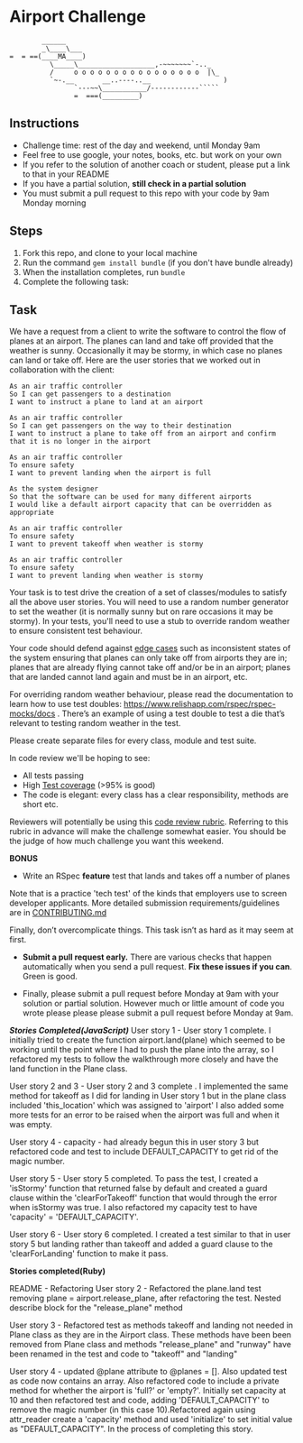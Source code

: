 Airport Challenge
=================

```
        ______
        _\____\___
=  = ==(____MA____)
          \_____\___________________,-~~~~~~~`-.._
          /     o o o o o o o o o o o o o o o o  |\_
          `~-.__       __..----..__                  )
                `---~~\___________/------------`````
                =  ===(_________)

```

Instructions
---------

* Challenge time: rest of the day and weekend, until Monday 9am
* Feel free to use google, your notes, books, etc. but work on your own
* If you refer to the solution of another coach or student, please put a link to that in your README
* If you have a partial solution, **still check in a partial solution**
* You must submit a pull request to this repo with your code by 9am Monday morning

Steps
-------

1. Fork this repo, and clone to your local machine
2. Run the command `gem install bundle` (if you don't have bundle already)
3. When the installation completes, run `bundle`
4. Complete the following task:

Task
-----

We have a request from a client to write the software to control the flow of planes at an airport. The planes can land and take off provided that the weather is sunny. Occasionally it may be stormy, in which case no planes can land or take off.  Here are the user stories that we worked out in collaboration with the client:

```
As an air traffic controller
So I can get passengers to a destination
I want to instruct a plane to land at an airport

As an air traffic controller
So I can get passengers on the way to their destination
I want to instruct a plane to take off from an airport and confirm that it is no longer in the airport

As an air traffic controller
To ensure safety
I want to prevent landing when the airport is full

As the system designer
So that the software can be used for many different airports
I would like a default airport capacity that can be overridden as appropriate

As an air traffic controller
To ensure safety
I want to prevent takeoff when weather is stormy

As an air traffic controller
To ensure safety
I want to prevent landing when weather is stormy
```

Your task is to test drive the creation of a set of classes/modules to satisfy all the above user stories. You will need to use a random number generator to set the weather (it is normally sunny but on rare occasions it may be stormy). In your tests, you'll need to use a stub to override random weather to ensure consistent test behaviour.

Your code should defend against [edge cases](http://programmers.stackexchange.com/questions/125587/what-are-the-difference-between-an-edge-case-a-corner-case-a-base-case-and-a-b) such as inconsistent states of the system ensuring that planes can only take off from airports they are in; planes that are already flying cannot take off and/or be in an airport; planes that are landed cannot land again and must be in an airport, etc.

For overriding random weather behaviour, please read the documentation to learn how to use test doubles: https://www.relishapp.com/rspec/rspec-mocks/docs . There’s an example of using a test double to test a die that’s relevant to testing random weather in the test.

Please create separate files for every class, module and test suite.

In code review we'll be hoping to see:

* All tests passing
* High [Test coverage](https://github.com/makersacademy/course/blob/master/pills/test_coverage.md) (>95% is good)
* The code is elegant: every class has a clear responsibility, methods are short etc.

Reviewers will potentially be using this [code review rubric](docs/review.md).  Referring to this rubric in advance will make the challenge somewhat easier.  You should be the judge of how much challenge you want this weekend.

**BONUS**

* Write an RSpec **feature** test that lands and takes off a number of planes

Note that is a practice 'tech test' of the kinds that employers use to screen developer applicants.  More detailed submission requirements/guidelines are in [CONTRIBUTING.md](CONTRIBUTING.md)

Finally, don’t overcomplicate things. This task isn’t as hard as it may seem at first.

* **Submit a pull request early.**  There are various checks that happen automatically when you send a pull request.  **Fix these issues if you can**.  Green is good.

* Finally, please submit a pull request before Monday at 9am with your solution or partial solution.  However much or little amount of code you wrote please please please submit a pull request before Monday at 9am.

***Stories Completed(JavaScript)***
User story 1 - User story 1 complete. I initially tried to create the function airport.land(plane) which seemed to be working until the point where I had to push the plane into the array, so I refactored my tests to follow the walkthrough more closely and have the land function in the Plane class.

User story 2 and 3 - User story 2 and 3 complete . I implemented the same method for takeoff as I did for landing in User story 1 but in the plane class included 'this_location' which was assigned to 'airport' I also added some more tests for an error to be raised when the airport was full and when it was empty.

User story 4 - capacity - had already begun this in user story 3  but refactored code and test to include DEFAULT_CAPACITY to get rid of the magic number.

User story 5 - User story 5 completed. To pass the test,  I created a 'isStormy' function that returned false by default and created a guard clause within the 'clearForTakeoff' function that would through the error when isStormy was true. I also refactored my capacity test to have 'capacity' = 'DEFAULT_CAPACITY'.

User story 6 - User story 6 completed. I created a test similar to that in user story 5 but landing rather than takeoff and added a guard clause to the 'clearForLanding' function to make it pass. 




**Stories completed(Ruby)**

README - Refactoring
User story 2 - Refactored the plane.land test removing plane = airport.release_plane, after refactoring the test. Nested describe block for the "release_plane" method

User story 3 - Refactored test as methods takeoff and landing not needed in Plane class as they are in the Airport class. These methods have been been removed from Plane class and methods "release_plane" and "runway" have been renamed in the test and code to "takeoff" and "landing"

User story 4 - updated @plane attribute to @planes = []. Also updated test as code now contains an array. Also refactored code to include a private method for whether the airport is 'full?' or 'empty?'. Initially set capacity at 10 and then refactored test and code, adding 'DEFAULT_CAPACITY' to remove the magic number (in this case 10).Refactored again using attr_reader create a 'capacity' method and used 'initialize' to set initial value as "DEFAULT_CAPACITY". In the process of completing this story.
